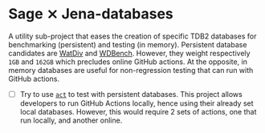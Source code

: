 # Sage ⨯ Jena-databases

A utility sub-project that eases the creation of specific TDB2
databases for benchmarking (persistent) and testing (in
memory). Persistent database candidates are
[WatDiv](https://dsg.uwaterloo.ca/watdiv/) and
[WDBench](https://github.com/MillenniumDB/WDBench). However, they
weight respectively `1GB` and `162GB` which precludes online GitHub
actions. At the opposite, in memory databases are useful for
non-regression testing that can run with GitHub actions.

- [ ] Try to use [`act`](https://github.com/nektos/act) to test with
  persistent databases. This project allows developers to run GitHub 
  Actions locally, hence using their already set local databases. 
  However, this would require 2 sets of actions, one that run locally, and
  another online.
